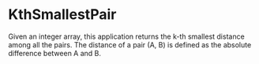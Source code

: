 # KthSmallestPair

Given an integer array, this application returns the k-th smallest distance among all the pairs. 
The distance of a pair (A, B) is defined as the absolute difference between A and B.
